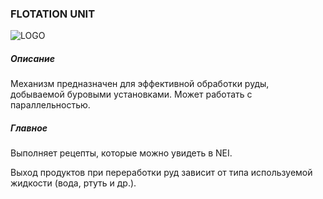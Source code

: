 ### FLOTATION UNIT

![LOGO](https://cdn.discordapp.com/attachments/916288528546144256/939506424969576448/flotation.png)

##### Описание

Механизм предназначен для эффективной обработки руды, добываемой буровыми установками. Может работать с параллельностью.

##### Главное

Выполняет рецепты, которые можно увидеть в NEI. 

Выход продуктов при переработки руд зависит от типа используемой жидкости (вода, ртуть и др.).
